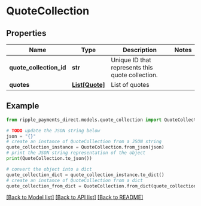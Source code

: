 # QuoteCollection


## Properties

Name | Type | Description | Notes
------------ | ------------- | ------------- | -------------
**quote_collection_id** | **str** | Unique ID that represents this quote collection. | 
**quotes** | [**List[Quote]**](Quote.md) | List of quotes | 

## Example

```python
from ripple_payments_direct.models.quote_collection import QuoteCollection

# TODO update the JSON string below
json = "{}"
# create an instance of QuoteCollection from a JSON string
quote_collection_instance = QuoteCollection.from_json(json)
# print the JSON string representation of the object
print(QuoteCollection.to_json())

# convert the object into a dict
quote_collection_dict = quote_collection_instance.to_dict()
# create an instance of QuoteCollection from a dict
quote_collection_from_dict = QuoteCollection.from_dict(quote_collection_dict)
```
[[Back to Model list]](../README.md#documentation-for-models) [[Back to API list]](../README.md#documentation-for-api-endpoints) [[Back to README]](../README.md)


